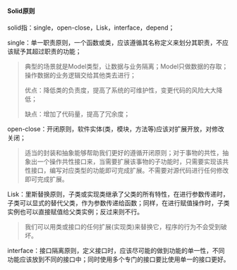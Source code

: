#### Solid原则

solid指：single，open-close，Lisk，interface，depend；

single：单一职责原则，一个函数或类，应该遵循其名称定义来划分其职责，不应该赋予其超过职责的功能；

> 典型的场景就是Model类型，让数据与业务隔离；Model只做数据的存取；操作数据的业务逻辑交给其他类去进行；
>
> 优点：降低类的负责度，提高了系统的可维护性，变更代码的风险大大降低；
>
> 缺点：增加了代码量，提高了冗余度；

open-close：开闭原则，软件实体\(类，模块，方法等\)应该对扩展开放，对修改关闭；

> 适当的封装和抽象能够帮助我们更好的遵循开闭原则；对于事物的共性，抽象出一个操作共性接口来，当需要扩展该事物的子功能时，只需要实现该共性接口，编写对应类型的功能即可完成扩展。不需要对源代码进行任何修改即可完成扩展。

Lisk：里斯替换原则，子类或实现类继承了父类的所有特性，在进行参数传递时，子类可以显式的替代父类，作为参数传递给函数；同样，在进行赋值操作时，子类实例也可以直接赋值给父类实例；反过来则不行。

> 我们可以用类或接口的任何扩展\(实现类\)来替换它，程序的行为不会受到破坏。

interface：接口隔离原则，定义接口时，应该尽可能的做到功能的单一性，不同功能应该放到不同的接口中；同时使用多个专门的接口要比使用单一的接口更好。

